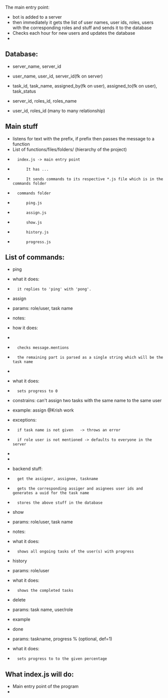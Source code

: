 The main entry point:
-    bot is added to a server
-    then immediately it gets the list of user names, user ids, roles, users with the corresponding roles and stuff and sends it to the database
-   Checks each hour for new users and updates the database
-   


## Database:

- server_name, server_id

- user_name, user_id, server_id(fk on server)

- task_id, task_name, assigned_by(fk on user), assigned_to(fk on user), task_status

- server_id, roles_id, roles_name

- user_id, roles_id (many to many relationship)

## Main stuff
-   listens for text with the prefix, if prefix then passes the message to a function
-   List of functions/files/folders/ (hierarchy of the project)
-       index.js -> main entry point 
-           It has ...
-           It sends commands to its respective *.js file which is in the commands folder
-       commands folder
-           ping.js
-           assign.js
-           show.js
-           history.js
-           progress.js

## List of commands:
- ping
-   what it does:
-       it replies to 'ping' with 'pong'.
- assign
-   params: role/user, task name
-   notes: 
-   how it does:
-       
-       checks message.mentions
-       the remaining part is parsed as a single string which will be the task name
-       
-   what it does: 
-       sets progress to 0
-   constrains: can't assign two tasks with the same name to the same user
-   example: assign @Krish work 
-   exceptions:
-       if task name is not given   -> throws an error
-       if role user is not mentioned -> defaults to everyone in the server

-       
-       
-   backend stuff:
-       get the assigner, assignee, taskname
-       gets the corresponding assiger and asignees user ids and generates a uuid for the task name
-       stores the above stuff in the database

- show
-   params: role/user, task name
-   notes:
-   what it does:
-       shows all ongoing tasks of the user(s) with progress

- history
-   params: role/user
-   what it does:
-       shows the completed tasks

- delete
-   params: task name, user/role
-   example 

- done
-   params: taskname,  progress % (optional, def=1)
-   what it does: 
-       sets progress to to the given percentage


## What index.js will do:

- Main entry point of the program
- 